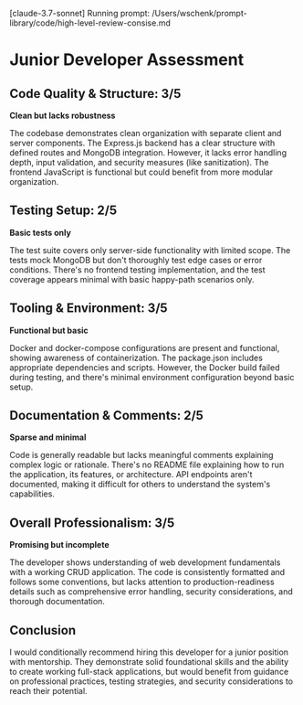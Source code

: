 [claude-3.7-sonnet] Running prompt: /Users/wschenk/prompt-library/code/high-level-review-consise.md
# Junior Developer Assessment

## Code Quality & Structure: 3/5
**Clean but lacks robustness**

The codebase demonstrates clean organization with separate client and server components. The Express.js backend has a clear structure with defined routes and MongoDB integration. However, it lacks error handling depth, input validation, and security measures (like sanitization). The frontend JavaScript is functional but could benefit from more modular organization.

## Testing Setup: 2/5
**Basic tests only**

The test suite covers only server-side functionality with limited scope. The tests mock MongoDB but don't thoroughly test edge cases or error conditions. There's no frontend testing implementation, and the test coverage appears minimal with basic happy-path scenarios only.

## Tooling & Environment: 3/5
**Functional but basic**

Docker and docker-compose configurations are present and functional, showing awareness of containerization. The package.json includes appropriate dependencies and scripts. However, the Docker build failed during testing, and there's minimal environment configuration beyond basic setup.

## Documentation & Comments: 2/5
**Sparse and minimal**

Code is generally readable but lacks meaningful comments explaining complex logic or rationale. There's no README file explaining how to run the application, its features, or architecture. API endpoints aren't documented, making it difficult for others to understand the system's capabilities.

## Overall Professionalism: 3/5
**Promising but incomplete**

The developer shows understanding of web development fundamentals with a working CRUD application. The code is consistently formatted and follows some conventions, but lacks attention to production-readiness details such as comprehensive error handling, security considerations, and thorough documentation.

## Conclusion
I would conditionally recommend hiring this developer for a junior position with mentorship. They demonstrate solid foundational skills and the ability to create working full-stack applications, but would benefit from guidance on professional practices, testing strategies, and security considerations to reach their potential.
